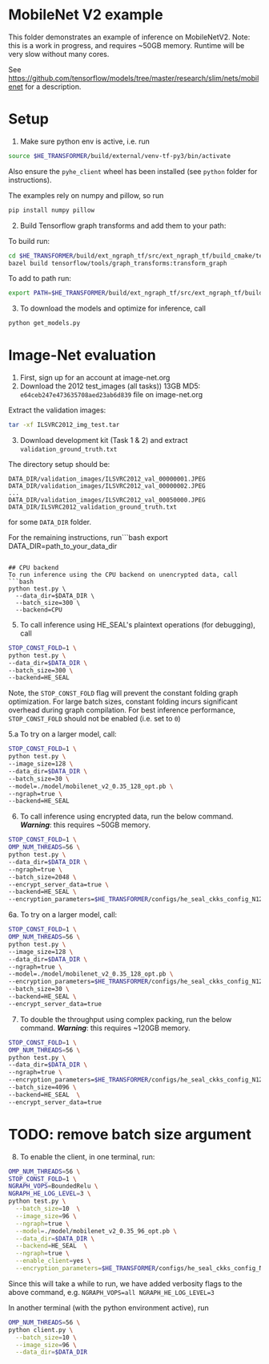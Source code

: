 # MobileNet V2 example

This folder demonstrates an example of inference on MobileNetV2.
Note: this is a work in progress, and requires ~50GB memory.
Runtime will be very slow without many cores.

See https://github.com/tensorflow/models/tree/master/research/slim/nets/mobilenet
for a description.

# Setup
1. Make sure python env is active, i.e. run
```bash
source $HE_TRANSFORMER/build/external/venv-tf-py3/bin/activate
```
Also ensure the `pyhe_client` wheel has been installed (see `python` folder for instructions).

The examples rely on numpy and pillow, so run
```bash
pip install numpy pillow
```

2. Build Tensorflow graph transforms and add them to your path:

To build run:
```bash
cd $HE_TRANSFORMER/build/ext_ngraph_tf/src/ext_ngraph_tf/build_cmake/tensorflow
bazel build tensorflow/tools/graph_transforms:transform_graph
```

To add to path run:
```bash
export PATH=$HE_TRANSFORMER/build/ext_ngraph_tf/src/ext_ngraph_tf/build_cmake/tensorflow/bazel-bin/tensorflow/tools/graph_transforms:$PATH
```

3. To download the models and optimize for inference, call
```bash
python get_models.py
```

# Image-Net evaluation
1. First, sign up for an account at image-net.org
2. Download the 2012 test_images (all tasks)) 13GB MD5: `e64ceb247e473635708aed23ab6d839` file on image-net.org

Extract the validation images:
```bash
tar -xf ILSVRC2012_img_test.tar
```
3. Download development kit (Task 1 & 2) and extract `validation_ground_truth.txt`

The directory setup should be:
```
DATA_DIR/validation_images/ILSVRC2012_val_00000001.JPEG
DATA_DIR/validation_images/ILSVRC2012_val_00000002.JPEG
...
DATA_DIR/validation_images/ILSVRC2012_val_00050000.JPEG
DATA_DIR/ILSVRC2012_validation_ground_truth.txt
```
for some `DATA_DIR` folder.

For the remaining instructions, run```bash
export DATA_DIR=path_to_your_data_dir
```

## CPU backend
To run inference using the CPU backend on unencrypted data, call
```bash
python test.py \
  --data_dir=$DATA_DIR \
  --batch_size=300 \
  --backend=CPU
```

5. To call inference using HE_SEAL's plaintext operations (for debugging), call
```bash
STOP_CONST_FOLD=1 \
python test.py \
--data_dir=$DATA_DIR \
--batch_size=300 \
--backend=HE_SEAL
```
Note, the `STOP_CONST_FOLD` flag will prevent the constant folding graph optimization.
For large batch sizes, constant folding incurs significant overhead during graph compilation. For best inference performance, `STOP_CONST_FOLD` should not be enabled (i.e. set to `0`)

  5.a To try on a larger model, call:
  ```bash
  STOP_CONST_FOLD=1 \
  python test.py \
  --image_size=128 \
  --data_dir=$DATA_DIR \
  --batch_size=30 \
  --model=./model/mobilenet_v2_0.35_128_opt.pb \
  --ngraph=true \
  --backend=HE_SEAL
  ```

6. To call inference using encrypted data, run the below command. ***Warning***: this requires ~50GB memory.
```bash
STOP_CONST_FOLD=1 \
OMP_NUM_THREADS=56 \
python test.py \
--data_dir=$DATA_DIR \
--ngraph=true \
--batch_size=2048 \
--encrypt_server_data=true \
--backend=HE_SEAL \
--encryption_parameters=$HE_TRANSFORMER/configs/he_seal_ckks_config_N12_L4.json
```

6a. To try on a larger model, call:
  ```bash
  STOP_CONST_FOLD=1 \
  OMP_NUM_THREADS=56 \
  python test.py \
  --image_size=128 \
  --data_dir=$DATA_DIR \
  --ngraph=true \
  --model=./model/mobilenet_v2_0.35_128_opt.pb \
  --encryption_parameters=$HE_TRANSFORMER/configs/he_seal_ckks_config_N12_L4.json \
  --batch_size=30 \
  --backend=HE_SEAL \
  --encrypt_server_data=true
  ```

7. To double the throughput using complex packing, run the below command.  ***Warning***: this requires ~120GB memory.
```bash
STOP_CONST_FOLD=1 \
OMP_NUM_THREADS=56 \
python test.py \
--data_dir=$DATA_DIR \
--ngraph=true \
--encryption_parameters=$HE_TRANSFORMER/configs/he_seal_ckks_config_N12_L4_complex.json \
--batch_size=4096 \
--backend=HE_SEAL  \
--encrypt_server_data=true
```

# TODO: remove batch size argument
8. To enable the client, in one terminal, run:
```bash
OMP_NUM_THREADS=56 \
STOP_CONST_FOLD=1 \
NGRAPH_VOPS=BoundedRelu \
NGRAPH_HE_LOG_LEVEL=3 \
python test.py \
  --batch_size=10  \
  --image_size=96 \
  --ngraph=true \
  --model=./model/mobilenet_v2_0.35_96_opt.pb \
  --data_dir=$DATA_DIR \
  --backend=HE_SEAL  \
  --ngraph=true \
  --enable_client=yes \
  --encryption_parameters=$HE_TRANSFORMER/configs/he_seal_ckks_config_N12_L4_complex.json
```
Since this will take a while to run, we have added verbosity flags to the above command, e.g. `NGRAPH_VOPS=all NGRAPH_HE_LOG_LEVEL=3`

In another terminal (with the python environment active), run
```bash
OMP_NUM_THREADS=56 \
python client.py \
  --batch_size=10 \
  --image_size=96 \
  --data_dir=$DATA_DIR
```